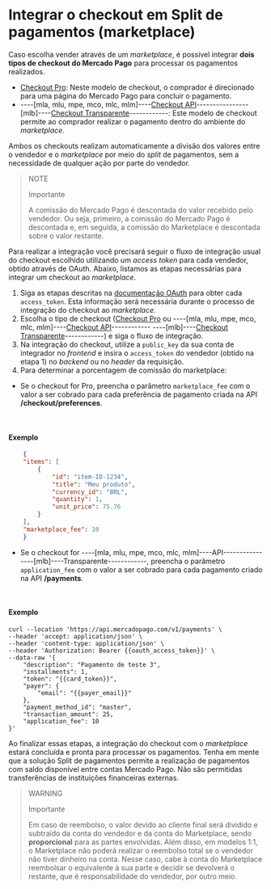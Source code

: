 # Integrar o checkout em Split de pagamentos (marketplace)

Caso escolha vender através de um _marketplace_, é possível integrar **dois tipos de checkout do Mercado Pago** para processar os pagamentos realizados.
 
* [Checkout Pro](/developers/pt/guides/checkout-pro/landing): Neste modelo de checkout, o comprador é direcionado para uma página do Mercado Pago para concluir o pagamento.
* ----[mla, mlu, mpe, mco, mlc, mlm]----[Checkout API](/developers/pt/guides/checkout-api/introduction)----------------[mlb]----[Checkout Transparente](/developers/pt/guides/checkout-api/introduction)------------: Este modelo de checkout permite ao comprador realizar o pagamento dentro do ambiente do _marketplace_.

Ambos os checkouts realizam automaticamente a divisão dos valores entre o vendedor e o _marketplace_ por meio do _split_ de pagamentos, sem a necessidade de qualquer ação por parte do vendedor.

> NOTE
>
> Importante
>
> A comissão do Mercado Pago é descontada do valor recebido pelo vendedor. Ou seja, primeiro, a comissão do Mercado Pago é descontada e, em seguida, a comissão do Marketplace é descontada sobre o valor restante.

Para realizar a integração você precisará seguir o fluxo de integração usual do checkout escolhido utilizando um _access token_ para cada vendedor, obtido através de OAuth. Abaixo, listamos as etapas necessárias para integrar um checkout ao _marketplace_.

1. Siga as etapas descritas na [documentação OAuth](/developers/pt/guides/additional-content/security/oauth/introduction) para obter cada `access_token`. Esta informação será necessária durante o processo de integração do checkout ao _marketplace_.
2. Escolha o tipo de checkout ([Checkout Pro](/developers/pt/guides/checkout-pro/landing) ou ----[mla, mlu, mpe, mco, mlc, mlm]----[Checkout API](/developers/pt/guides/checkout-api/introduction)------------ ----[mlb]----[Checkout Transparente](/developers/pt/guides/checkout-api/introduction)------------) e siga o fluxo de integração.
3. Na integração do checkout, utilize a `public_key` da sua conta de integrador no _frontend_ e insira o `access_token` do vendedor (obtido na etapa 1) no _backend_ ou no _header_ da requisição. 
4. Para determinar a porcentagem de comissão do marketplace:

  - Se o checkout for Pro, preencha o parâmetro `marketplace_fee` com o valor a ser cobrado para cada preferência de pagamento criada na API **/checkout/preferences**.

<br>

#### Exemplo

```json
    {
    "items": [
        {
            "id": "item-ID-1234",
            "title": "Meu produto",
            "currency_id": "BRL",
            "quantity": 1,
            "unit_price": 75.76
        }
    ],
    "marketplace_fee": 10
    }
```

  - Se o checkout for ----[mla, mlu, mpe, mco, mlc, mlm]----API------------ ----[mlb]----Transparente------------, preencha o parâmetro `application_fee` com o valor a ser cobrado para cada pagamento criado na API **/payments**.

<br>

#### Exemplo

```curl
curl --location 'https://api.mercadopago.com/v1/payments' \
--header 'accept: application/json' \
--header 'content-type: application/json' \
--header 'Authorization: Bearer {{oauth_access_token}}' \
--data-raw '{
    "description": "Pagamento de teste 3",
    "installments": 1,
    "token": "{{card_token}}",
    "payer": {
        "email": "{{payer_email}}"
    },
    "payment_method_id": "master",
    "transaction_amount": 25,
    "application_fee": 10
}'
```

Ao finalizar essas etapas, a integração do checkout com o _marketplace_ estará concluída e pronta para processar os pagamentos. Tenha em mente que a solução Split de pagamentos permite a realização de pagamentos com saldo disponível entre contas Mercado Pago. Não são permitidas transferências de instituições financeiras externas.

> WARNING
>
> Importante
>
> Em caso de reembolso, o valor devido ao cliente final será dividido e subtraído da conta do vendedor e da conta do Marketplace, sendo **proporcional** para as partes envolvidas. Além disso, em modelos 1:1, o Marketplace não poderá realizar o reembolso total se o vendedor não tiver dinheiro na conta. Nesse caso, cabe à conta do Marketplace reembolsar o equivalente à sua parte e decidir se devolverá o restante, que é responsabilidade do vendedor, por outro meio.
